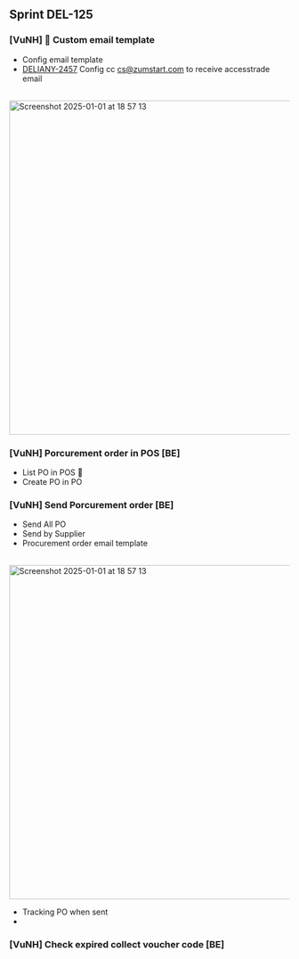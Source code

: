 ## Sprint DEL-125

### [VuNH] 🚀 Custom email template
- Config email template
- [DELIANY-2457](https://deliany.youtrack.cloud/issue/DELIANY-2457/Accesstrade-Config-cc-cszumstart.com-to-receive-accesstrade-email) Config cc cs@zumstart.com to receive accesstrade email 
<br />

<img width="600" alt="Screenshot 2025-01-01 at 18 57 13" src="https://github.com/user-attachments/assets/27772b43-3508-47cb-9de7-a147d6573c66" />

### [VuNH] Porcurement order in POS [BE]
- List PO in POS 🚀
- Create PO in PO

### [VuNH] Send Porcurement order [BE]
- Send All PO
- Send by Supplier
- Procurement order email template
<br />
<img width="600" alt="Screenshot 2025-01-01 at 18 57 13" src="https://github.com/user-attachments/assets/9438d509-f6cc-4c09-9630-54c66e05056f" />

- Tracking PO when sent
- 
### [VuNH] Check expired collect voucher code [BE]
